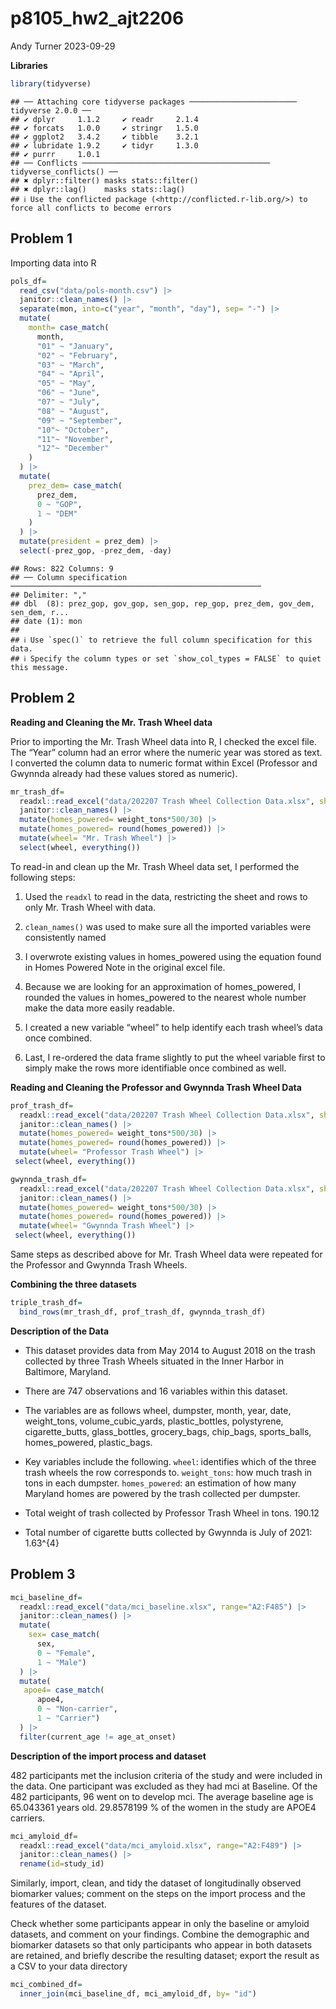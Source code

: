 p8105_hw2_ajt2206
================
Andy Turner
2023-09-29

**Libraries**

``` r
library(tidyverse)
```

    ## ── Attaching core tidyverse packages ──────────────────────── tidyverse 2.0.0 ──
    ## ✔ dplyr     1.1.2     ✔ readr     2.1.4
    ## ✔ forcats   1.0.0     ✔ stringr   1.5.0
    ## ✔ ggplot2   3.4.2     ✔ tibble    3.2.1
    ## ✔ lubridate 1.9.2     ✔ tidyr     1.3.0
    ## ✔ purrr     1.0.1     
    ## ── Conflicts ────────────────────────────────────────── tidyverse_conflicts() ──
    ## ✖ dplyr::filter() masks stats::filter()
    ## ✖ dplyr::lag()    masks stats::lag()
    ## ℹ Use the conflicted package (<http://conflicted.r-lib.org/>) to force all conflicts to become errors

## Problem 1

Importing data into R

``` r
pols_df=
  read_csv("data/pols-month.csv") |> 
  janitor::clean_names() |> 
  separate(mon, into=c("year", "month", "day"), sep= "-") |> 
  mutate(
    month= case_match(
      month,
      "01" ~ "January",
      "02" ~ "February",
      "03" ~ "March",
      "04" ~ "April",
      "05" ~ "May",
      "06" ~ "June",
      "07" ~ "July", 
      "08" ~ "August",
      "09" ~ "September",
      "10"~ "October",
      "11"~ "November",
      "12"~ "December"
    )
  ) |> 
  mutate(
    prez_dem= case_match(
      prez_dem,
      0 ~ "GOP",
      1 ~ "DEM"
    )
  ) |> 
  mutate(president = prez_dem) |> 
  select(-prez_gop, -prez_dem, -day)
```

    ## Rows: 822 Columns: 9
    ## ── Column specification ────────────────────────────────────────────────────────
    ## Delimiter: ","
    ## dbl  (8): prez_gop, gov_gop, sen_gop, rep_gop, prez_dem, gov_dem, sen_dem, r...
    ## date (1): mon
    ## 
    ## ℹ Use `spec()` to retrieve the full column specification for this data.
    ## ℹ Specify the column types or set `show_col_types = FALSE` to quiet this message.

## Problem 2

**Reading and Cleaning the Mr. Trash Wheel data**

Prior to importing the Mr. Trash Wheel data into R, I checked the excel
file. The “Year” column had an error where the numeric year was stored
as text. I converted the column data to numeric format within Excel
(Professor and Gwynnda already had these values stored as numeric).

``` r
mr_trash_df=
  readxl::read_excel("data/202207 Trash Wheel Collection Data.xlsx", sheet= "Mr. Trash Wheel", range="A2:N549") |> 
  janitor::clean_names() |> 
  mutate(homes_powered= weight_tons*500/30) |>
  mutate(homes_powered= round(homes_powered)) |> 
  mutate(wheel= "Mr. Trash Wheel") |> 
  select(wheel, everything())
```

To read-in and clean up the Mr. Trash Wheel data set, I performed the
following steps:

1.  Used the `readxl` to read in the data, restricting the sheet and
    rows to only Mr. Trash Wheel with data.

2.  `clean_names()` was used to make sure all the imported variables
    were consistently named

3.  I overwrote existing values in homes_powered using the equation
    found in Homes Powered Note in the original excel file.

4.  Because we are looking for an approximation of homes_powered, I
    rounded the values in homes_powered to the nearest whole number make
    the data more easily readable.

5.  I created a new variable “wheel” to help identify each trash wheel’s
    data once combined.

6.  Last, I re-ordered the data frame slightly to put the wheel variable
    first to simply make the rows more identifiable once combined as
    well.

**Reading and Cleaning the Professor and Gwynnda Trash Wheel Data**

``` r
prof_trash_df=
  readxl::read_excel("data/202207 Trash Wheel Collection Data.xlsx", sheet= "Professor Trash Wheel", range="A2:M96") |> 
  janitor::clean_names() |> 
  mutate(homes_powered= weight_tons*500/30) |> 
  mutate(homes_powered= round(homes_powered)) |>
  mutate(wheel= "Professor Trash Wheel") |> 
 select(wheel, everything())

gwynnda_trash_df=
  readxl::read_excel("data/202207 Trash Wheel Collection Data.xlsx", sheet= "Gwynnda Trash Wheel", range="A2:K108") |> 
  janitor::clean_names() |> 
  mutate(homes_powered= weight_tons*500/30) |> 
  mutate(homes_powered= round(homes_powered)) |>
  mutate(wheel= "Gwynnda Trash Wheel") |> 
 select(wheel, everything())
```

Same steps as described above for Mr. Trash Wheel data were repeated for
the Professor and Gwynnda Trash Wheels.

**Combining the three datasets**

``` r
triple_trash_df=
  bind_rows(mr_trash_df, prof_trash_df, gwynnda_trash_df)
```

**Description of the Data**

- This dataset provides data from May 2014 to August 2018 on the trash
  collected by three Trash Wheels situated in the Inner Harbor in
  Baltimore, Maryland.

- There are 747 observations and 16 variables within this dataset.

- The variables are as follows wheel, dumpster, month, year, date,
  weight_tons, volume_cubic_yards, plastic_bottles, polystyrene,
  cigarette_butts, glass_bottles, grocery_bags, chip_bags, sports_balls,
  homes_powered, plastic_bags.

- Key variables include the following. `wheel`: identifies which of the
  three trash wheels the row corresponds to. `weight_tons`: how much
  trash in tons in each dumpster. `homes_powered`: an estimation of how
  many Maryland homes are powered by the trash collected per dumpster.

- Total weight of trash collected by Professor Trash Wheel in tons.
  190.12

- Total number of cigarette butts collected by Gwynnda is July of 2021:
  1.63^{4}

## Problem 3

``` r
mci_baseline_df=
  readxl::read_excel("data/mci_baseline.xlsx", range="A2:F485") |> 
  janitor::clean_names() |> 
  mutate(
    sex= case_match(
      sex,
      0 ~ "Female",
      1 ~ "Male")
  ) |> 
  mutate(
   apoe4= case_match(
      apoe4,
      0 ~ "Non-carrier",
      1 ~ "Carrier")
  ) |> 
  filter(current_age != age_at_onset)
```

**Description of the import process and dataset**

482 participants met the inclusion criteria of the study and were
included in the data. One participant was excluded as they had mci at
Baseline. Of the 482 participants, 96 went on to develop mci. The
average baseline age is 65.043361 years old. 29.8578199 % of the women
in the study are APOE4 carriers.

``` r
mci_amyloid_df=
  readxl::read_excel("data/mci_amyloid.xlsx", range="A2:F489") |> 
  janitor::clean_names() |> 
  rename(id=study_id)
```

Similarly, import, clean, and tidy the dataset of longitudinally
observed biomarker values; comment on the steps on the import process
and the features of the dataset.

Check whether some participants appear in only the baseline or amyloid
datasets, and comment on your findings. Combine the demographic and
biomarker datasets so that only participants who appear in both datasets
are retained, and briefly describe the resulting dataset; export the
result as a CSV to your data directory

``` r
mci_combined_df=
  inner_join(mci_baseline_df, mci_amyloid_df, by= "id")
```
